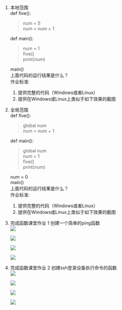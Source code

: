 1. 本地范围  
   def five():  
   > num = 5  
   > num = num + 1

   def main():
   > num = 1  
   > five()  
   > print(num)

   main()  
   上面代码的运行结果是什么？  
   作业标准:
   1. 提供完整的代码（Windows或者Linux）
   2. 提供在Windows或Linux上类似于如下效果的截图  

2. 全局范围  
   def five():
   > global num  
   > num = num + 1

   def main():
   > global num    
   > num = 1  
   > five()  
   > print(num)

   num = 0  
   main()  
   上面代码的运行结果是什么？  
   作业标准:
   1. 提供完整的代码（Windows或者Linux）
   2. 提供在Windows或Linux上类似于如下效果的截图

3. 完成函数课堂作业 1 创建一个简单的ping函数  
   ![](https://gitee.com/qytanggit/Python_Basic/raw/master/image/Charpter11/11.1.png)

   ![](https://gitee.com/qytanggit/Python_Basic/raw/master/image/Charpter11/11.2.png)

   ![](https://gitee.com/qytanggit/Python_Basic/raw/master/image/Charpter11/11.3.png)

   ![](https://gitee.com/qytanggit/Python_Basic/raw/master/image/Charpter11/11.4.png)


4. 完成函数课堂作业 2 创建ssh登录设备执行命令的函数  
   ![](https://gitee.com/qytanggit/Python_Basic/raw/master/image/Charpter11/11.5.png)

   ![](https://gitee.com/qytanggit/Python_Basic/raw/master/image/Charpter11/11.6.png)

   ![](https://gitee.com/qytanggit/Python_Basic/raw/master/image/Charpter11/11.7.png)

   ![](https://gitee.com/qytanggit/Python_Basic/raw/master/image/Charpter11/11.8.png)
